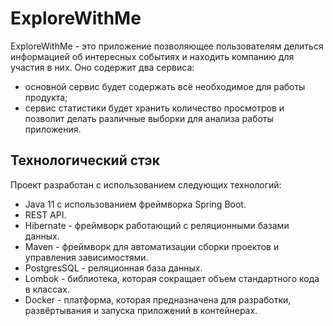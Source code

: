 # ExploreWithMe
ExploreWithMe - это приложение позволяющее пользователям делиться информацией об интересных событиях и находить компанию для участия в них. Оно содержит два сервиса:
- основной сервис будет содержать всё необходимое для работы продукта;
- сервис статистики будет хранить количество просмотров и позволит делать различные выборки для анализа работы приложения.
## Технологический стэк
Проект разработан с использованием следующих технологий:
- Java 11 с использованием фреймворка Spring Boot.
- REST API.
- Hibernate - фреймворк работающий с реляционными базами данных.
- Maven - фреймворк для автоматизации сборки проектов и управления зависимостями.
- PostgresSQL  - реляционная база данных.
- Lombok - библиотека, которая сокращает объем стандартного кода в классах.
- Docker - платформа, которая предназначена для разработки, развёртывания и запуска приложений в контейнерах.
